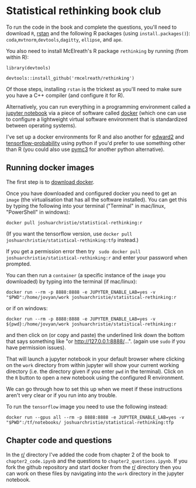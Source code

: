 # Statistical rethinking book club

To run the code in the book and complete the questions, you'll need to download `R`, 
[rstan](https://github.com/stan-dev/rstan/wiki/RStan-Getting-Started) and the following R packages (using `install.packages()`): 
`coda`,`mvtnorm`,`devtools`,`dagitty`, `ellipse`, and `ape`.

You also need to install McElreath's R package `rethinking` by running (from within R):

`library(devtools)`

`devtools::install_github('rmcelreath/rethinking')`

Of those steps, installing `rstan` is the trickest as you'll need to make sure you have a C++ compiler (and configure it for R).

Alternatively, you can run everything in a programming environment called a [jupyter notebook](https://jupyter.org/) 
via a piece of software called [docker](https://www.docker.com/get-started) (which one can use to configure a lightweight virtual software environment
that is standardized between operating systems).

I've set up a docker environments for R and also another for [edward2](https://github.com/google/edward2) and 
[tensorflow-probability](https://www.tensorflow.org/probability) using python if you'd prefer to use something other than R 
(you could also use [pymc3](https://docs.pymc.io/notebooks/getting_started.html) for another python alternative).

## Running docker images

The first step is to [download docker](https://www.docker.com/get-started).

Once you have downloaded and configured docker you need to get an `image` (the virtualisation that has all the software installed). 
You can get this by typing the following into your terminal ("Terminal" in mac/linux, "PowerShell" in windows):

`docker pull joshuarchristie/statistical-rethinking:r`

(If you want the tensorflow version, use `docker pull joshuarchristie/statistical-rethinking:tfp` instead.)

If you get a permission error then try ` sudo docker pull joshuarchristie/statistical-rethinking:r` and enter your password when prompted.

You can then run a `container` (a specific instance of the `image` you downloaded) by typing into the terminal (if mac/linux):

`docker run --rm -p 8888:8888 -e JUPYTER_ENABLE_LAB=yes -v "$PWD":/home/jovyan/work joshuarchristie/statistical-rethinking:r`

or if on windows:

`docker run --rm -p 8888:8888 -e JUPYTER_ENABLE_LAB=yes -v ${pwd}:/home/jovyan/work joshuarchristie/statistical-rethinking:r`

and then click on (or copy and paste) the underlined link down the bottom that says something like "or http://127.0.0.1:8888/...". (again use `sudo` if you have permission issues).

That will launch a jupyter notebook in your default browser where clicking on the `work` directory from within jupyter will show your current working directory 
(i.e. the directory given if you enter `pwd` in the terminal).
Click on the `R` button to open a new notebook using the configured R environment.

We can go through how to set this up when we meet if these instructions aren't very clear or if you run into any trouble.

To run the `tensorflow` image you need to use the following instead:

`docker run --gpus all --rm -p 8888:8888 -e JUPYTER_ENABLE_LAB=yes -v "$PWD":/tf/notebooks/ joshuarchristie/statistical-rethinking:tfp`

## Chapter code and questions

In the [r/](./r/) directory I've added the code from chapter 2 of the book to `chapter2_code.ipynb` and the questions to `chapter2_questions.ipynb`.
If you fork the github repository and start docker from the [r/](./r/) directory then you can work on these files by navigating into the 
`work` directory in the jupyter notebook.
